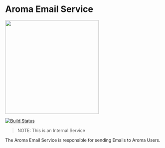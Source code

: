 Aroma Email Service
==============================================

[<img src="https://raw.githubusercontent.com/RedRoma/aroma/develop/Graphics/Logo.png" width="300">](https://github.com/RedRoma/aroma)

[![Build Status](http://jenkins.sirwellington.tech/view/Aroma/job/Email%20Service/badge/icon)](http://jenkins.sirwellington.tech/view/Aroma/job/Email%20Service/)


>NOTE: This is an Internal Service

The Aroma Email Service is responsible for sending Emails to Aroma Users.
